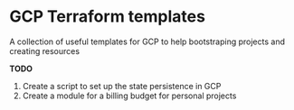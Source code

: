# GCP Terraform templates

A collection of useful templates for GCP to help bootstraping projects and creating resources

**TODO**
1. Create a script to set up the state persistence in GCP
2. Create a module for a billing budget for personal projects
